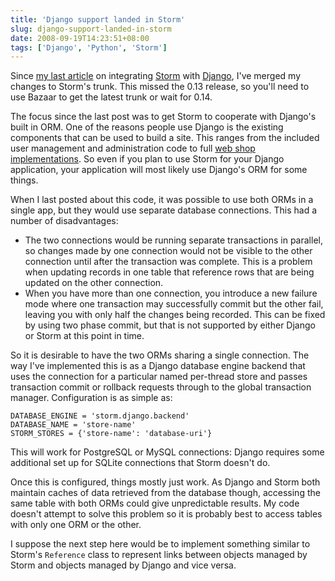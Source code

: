 ```yaml
---
title: 'Django support landed in Storm'
slug: django-support-landed-in-storm
date: 2008-09-19T14:23:51+08:00
tags: ['Django', 'Python', 'Storm']
---
```


Since [my last article](using-storm-with-django.md) on integrating
[Storm](http://storm.canonical.com/) with
[Django](http://www.djangoproject.com/), I\'ve merged my changes to
Storm\'s trunk. This missed the 0.13 release, so you\'ll need to use
Bazaar to get the latest trunk or wait for 0.14.

The focus since the last post was to get Storm to cooperate with
Django\'s built in ORM. One of the reasons people use Django is the
existing components that can be used to build a site. This ranges from
the included user management and administration code to full [web shop
implementations](http://www.satchmoproject.com/). So even if you plan
to use Storm for your Django application, your application will most
likely use Django\'s ORM for some things.

When I last posted about this code, it was possible to use both ORMs in
a single app, but they would use separate database connections. This
had a number of disadvantages:

-   The two connections would be running separate transactions in
    parallel, so changes made by one connection would not be visible to
    the other connection until after the transaction was complete. This
    is a problem when updating records in one table that reference rows
    that are being updated on the other connection.
-   When you have more than one connection, you introduce a new failure
    mode where one transaction may successfully commit but the other
    fail, leaving you with only half the changes being recorded. This
    can be fixed by using two phase commit, but that is not supported by
    either Django or Storm at this point in time.

So it is desirable to have the two ORMs sharing a single connection.
The way I\'ve implemented this is as a Django database engine backend
that uses the connection for a particular named per-thread store and
passes transaction commit or rollback requests through to the global
transaction manager. Configuration is as simple as:

    DATABASE_ENGINE = 'storm.django.backend'
    DATABASE_NAME = 'store-name'
    STORM_STORES = {'store-name': 'database-uri'}

This will work for PostgreSQL or MySQL connections: Django requires some
additional set up for SQLite connections that Storm doesn\'t do.

Once this is configured, things mostly just work. As Django and Storm
both maintain caches of data retrieved from the database though,
accessing the same table with both ORMs could give unpredictable
results. My code doesn\'t attempt to solve this problem so it is
probably best to access tables with only one ORM or the other.

I suppose the next step here would be to implement something similar to
Storm\'s `Reference` class to represent links between objects managed by
Storm and objects managed by Django and vice versa.
